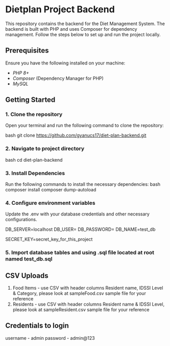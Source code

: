 # Dietplan Project Backend

This repository contains the backend for the Diet Management System. The backend is built with PHP and uses Composer for dependency management. 
Follow the steps below to set up and run the project locally.

## Prerequisites

Ensure you have the following installed on your machine:

- *PHP 8+*
- *Composer* (Dependency Manager for PHP)
- *MySQL* 

## Getting Started

### 1. Clone the repository

Open your terminal and run the following command to clone the repository:

bash
git clone https://github.com/gyanucs17/diet-plan-backend.git


### 2. Navigate to project directory
bash
cd diet-plan-backend


### 3. Install Dependencies
Run the following commands to install the necessary dependencies:
bash
composer install
composer dump-autoload


### 4. Configure environment variables
Update the .env  with your database credentials and other necessary configurations.

DB_SERVER=localhost
DB_USER=
DB_PASSWORD=
DB_NAME=test_db

SECRET_KEY=secret_key_for_this_project


### 5. Import database tables and using .sql file located at root named test_db.sql

## CSV Uploads

1. Food Items - use CSV with header columns Resident name, IDSSI Level & Category, please look at sampleFood.csv sample file for your reference
2. Residents - use CSV with header columns Resident name & IDSSI Level, please look at sampleResident.csv sample file for your reference

## Credentials to login
username - admin
password - admin@123
  
